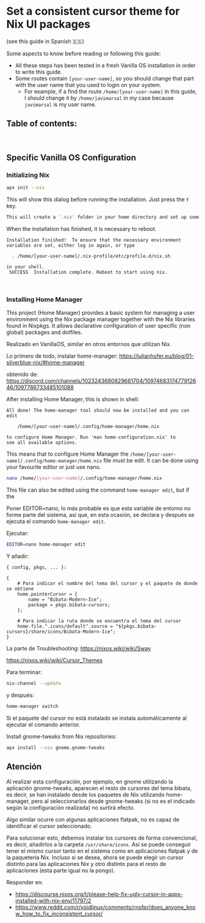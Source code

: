 # Set a consistent cursor theme for Nix UI packages

(see this guide in Spanish 🇪🇸)

Some aspects to know before reading or following this guide:
- All these steps has been tested in a fresh Vanilla OS installation in order to write this guide.
- Some routes contain `[your-user-name]`, so you should change that part with the user name that you used to login on your system.
    - For example, if a find the route `/home/[your-user-name]` in this guide, I should change it by `/home/javimarsal` in my case because `javimarsal` is my user name.

Table of contents:
-

<br />

## Specific Vanilla OS Configuration

### Initializing Nix

```bash
apx init --nix
```

This will show this dialog before running the installation. Just press the `Y` key.

```bash
This will create a '.nix' folder in your home directory and set up some SystemD units to mount that folder at /nix before running the installation. Confirm 'y' to continue. [y/N]:
```

When the installation has finished, it is necessary to reboot.

```
Installation finished!  To ensure that the necessary environment
variables are set, either log in again, or type

  . /home/[your-user-name]/.nix-profile/etc/profile.d/nix.sh

in your shell.
 SUCCESS  Installation complete. Reboot to start using nix.
```

<br />

### Installing Home Manager
This project (Home Manager) provides a basic system for managing a user environment using the Nix package manager together with the Nix libraries found in Nixpkgs. It allows declarative configuration of user specific (non global) packages and dotfiles.

Realizado en VanillaOS, similar en otros entornos que utilizan Nix.

Lo primero de todo, instalar home-manager: https://julianhofer.eu/blog/01-silverblue-nix/#home-manager

obtenido de: https://discord.com/channels/1023243680829681704/1097468317477912646/1097786733485101088

After installing Home Manager, this is shown in shell:

```
All done! The home-manager tool should now be installed and you can edit

    /home/[your-user-name]/.config/home-manager/home.nix

to configure Home Manager. Run 'man home-configuration.nix' to
see all available options.
```

This means that to configure Home Manager the `/home/[your-user-name]/.config/home-manager/home.nix` file must be edit. It can be done using your favourite editor or just use nano.

```bash
nano /home/[your-user-name]/.config/home-manager/home.nix
```

This file can also be edited using the command `home-manager edit`, but if the 

Poner EDITOR=nano, lo más probable es que esta variable de entorno no forme parte del sistema, así que, en esta ocasión, se declara y después se ejecuta el comando `home-manager edit`.

Ejecutar:
```bash
EDITOR=nano home-manager edit
```

Y añadir:

```
{ config, pkgs, ... }:

{
    # Para indicar el nombre del tema del cursor y el paquete de donde se obtiene
    home.pointerCursor = {
        name = "Bibata-Modern-Ice";
        package = pkgs.bibata-cursors;
    };

    # Para indicar la ruta donde se encuentra el tema del cursor
    home.file.".icons/default".source = "${pkgs.bibata-cursors}/share/icons/Bibata-Modern-Ice";
}
```

La parte de Troubleshooting: https://nixos.wiki/wiki/Sway

https://nixos.wiki/wiki/Cursor_Themes

Para terminar:
```bash
nix-channel --update
```

y después:
```bash
home-manager switch
```

Si el paquete del cursor no está instalado se instala automáticamente al ejecutar el comando anterior.

Install gnome-tweaks from Nix repositories:

```bash
apx install --nix gnome.gnome-tweaks
```


## Atención

Al realizar esta configuración, por ejemplo, en gnome utilizando la aplicación gnome-tweaks, aparecen el resto de cursores del tema bibata, es decir, se han instalado desde los paquetes de Nix utilizando home-manager, pero al seleccionarlos desde gnome-tweaks (si no es el indicado según la configuración realizada) no surtirá efecto.

Algo similar ocurre con algunas aplicaciones flatpak, no es capaz de identificar el cursor seleccionado.

Para solucionar esto, debemos instalar los cursores de forma convencional, es decir, añadirlos a la carpeta `/usr/share/icons`. Así se puede conseguir tener el mismo cursor tanto en el sistema como en aplicaciones flatpak y de la paquetería Nix. Incluso si se desea, ahora se puede elegir un cursor distinto para las aplicaciones Nix y otro distinto para el resto de aplicaciones (esta parte igual no la pongo).

Responder en:
- https://discourse.nixos.org/t/please-help-fix-ugly-cursor-in-apps-installed-with-nix-env/11797/2
- https://www.reddit.com/r/voidlinux/comments/rnsfpr/does_anyone_know_how_to_fix_inconsistent_cursor/
